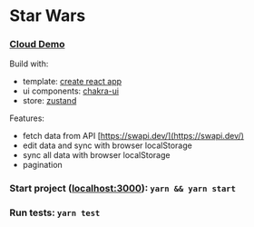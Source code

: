 # Star Wars

### [Cloud Demo](https://chernyshov-cra-starwars.netlify.app/)

Build with:

-   template: [create react app](https://pages.github.com/)
-   ui components: [chakra-ui](https://chakra-ui.com/)
-   store: [zustand](https://github.com/pmndrs/zustand)

Features:

-   fetch data from API [https://swapi.dev/](https://swapi.dev/)
-   edit data and sync with browser localStorage
-   sync all data with browser localStorage
-   pagination

### Start project ([localhost:3000](http://localhost:3000/)): `yarn && yarn start`

### Run tests: `yarn test`
